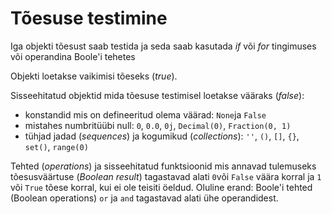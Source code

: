# Tõesuse testimine

Iga objekti tõesust saab testida ja seda saab kasutada _if_ või _for_ tingimuses või operandina Boole'i tehetes

Objekti loetakse vaikimisi tõeseks \(_true_\).

Sisseehitatud objektid mida tõesuse testimisel loetakse vääraks \(_false_\):

* konstandid mis on defineeritud olema väärad: `None`ja `False`
* mistahes numbritüübi null: `0`, `0.0`, `0j`, `Decimal(0)`, `Fraction(0, 1)`
* tühjad jadad \(_sequences_\) ja kogumikud \(_collections_\): `''`, `()`, `[]`, `{}`, `set()`, `range(0)`

Tehted \(_operations_\) ja sisseehitatud funktsioonid mis annavad tulemuseks tõesusväärtuse \(_Boolean result_\) tagastavad alati `0`või `False` väära korral ja `1` või `True` tõese korral, kui ei ole teisiti öeldud. Oluline erand: Boole'i tehted \(Boolean operations\) `or` ja `and` tagastavad alati ühe operandidest.

